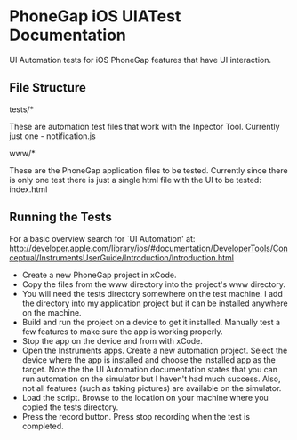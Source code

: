 PhoneGap iOS UIATest Documentation
==========================

UI Automation tests for iOS PhoneGap features that have UI interaction. 

File Structure
--------------

tests/*

These are automation test files that work with the Inpector Tool.  Currently just one - notification.js

www/*

These are the PhoneGap application files to be tested. Currently since there is only one test there is just a single html file with the UI to be tested:  index.html

Running the Tests
------------------

For a basic overview search for `UI Automation' at:  http://developer.apple.com/library/ios/#documentation/DeveloperTools/Conceptual/InstrumentsUserGuide/Introduction/Introduction.html

- Create a new PhoneGap project in xCode.
- Copy the files from the www directory into the project's www directory.
- You will need the tests directory somewhere on the test machine.  I add the directory into my application project but it can be installed anywhere on the machine.
- Build and run the project on a device to get it installed.  Manually test a few features to make sure the app is working properly.
- Stop the app on the device and from with xCode.
- Open the Instruments apps.   Create a new automation project.   Select the device where the app is installed and choose the installed app as the target. Note the the UI Automation documentation states that you can run automation on the simulator but I haven't had much success.  Also, not all features (such as taking pictures) are available on the simulator.  
- Load the script.  Browse to the location on your machine where you copied the tests directory.  
- Press the record button.  Press stop recording when the test is completed.

